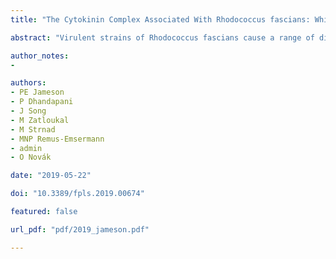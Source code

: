 ```yaml
---
title: "The Cytokinin Complex Associated With Rhodococcus fascians: Which Compounds Are Critical for Virulence?"

abstract: "Virulent strains of Rhodococcus fascians cause a range of disease symptoms, many of which can be mimicked by application of cytokinin. Both virulent and avirulent strains produce a complex of cytokinins, most of which can be derived from tRNA degradation. To test the three current hypotheses regarding the involvement of cytokinins as virulence determinants, we used PCR to detect specific genes, previously associated with a linear virulence plasmid, including two methyl transferase genes (mt1 and mt2) and fas4 (dimethyl transferase), of multiple strains of R. fascians. We inoculated Pisum sativum (pea) seeds with virulent and avirulent strains of R. fascians, monitored the plants over time and compared these to mock-inoculated controls. We used RT-qPCR to monitor the expression of mt1, mt2, and fas4 in inoculated tissues and LC-MS/MS to obtain a comprehensive picture of the cytokinin complement of inoculated cotyledons, roots and shoots over time. The presence and expression of mt1 and mt2 was associated with those strains of R. fascians classed as virulent, and not those classed as avirulent. Expression of mt1, mt2, and fas4 peaked at 9 days post-inoculation (dpi) in cotyledons and at 15 dpi in shoots and roots developed from seeds inoculated with virulent strain 602. Pea plants inoculated with virulent and avirulent strains of R. fascians both contained cytokinins likely to have been derived from tRNA turnover including the 2-methylthio cytokinins and cis-zeatin-derivatives. Along with the isopentenyladenine-type cytokinins, the levels of these compounds did not correlate with virulence. Only the novel 1- and 2-methylated isopentenyladenine cytokinins were uniquely associated with infection by the virulent strains and are, therefore, the likely causative factors of the disease symptoms."

author_notes:
- 

authors:
- PE Jameson
- P Dhandapani
- J Song
- M Zatloukal
- M Strnad
- MNP Remus-Emsermann
- admin
- O Novák

date: "2019-05-22"

doi: "10.3389/fpls.2019.00674"

featured: false

url_pdf: "pdf/2019_jameson.pdf"

---
```

